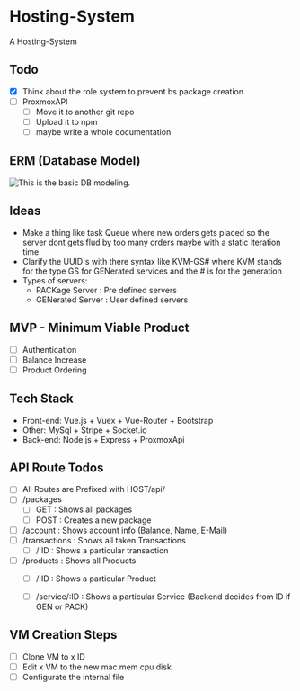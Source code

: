 # Hosting-System
A Hosting-System

## Todo
* [x] Think about the role system to prevent bs package creation
* [ ] ProxmoxAPI
    * [ ] Move it to another git repo
    * [ ] Upload it to npm
    * [ ] maybe write a whole documentation

## ERM (Database Model)
![This is the basic DB modeling.](https://images.jodu555.de/0daf05971699fd394b1c9c632d7b8b2b.png "This is the db model till now.")

## Ideas
* Make a thing like task Queue where new orders gets placed so the server dont gets flud by too many orders 
    maybe with a static iteration time
* Clarify the UUID's with there syntax like KVM-GS# where KVM stands for the type GS for GENerated services and the # is for the generation
* Types of servers:
    * PACKage Server : Pre defined servers
    * GENerated Server : User defined servers 

## MVP - Minimum Viable Product
* [ ] Authentication
* [ ] Balance Increase
* [ ] Product Ordering

## Tech Stack
* Front-end: Vue.js + Vuex + Vue-Router + Bootstrap
* Other: MySql + Stripe + Socket.io
* Back-end: Node.js + Express + ProxmoxApi

## API Route Todos
* [ ] All Routes are Prefixed with HOST/api/
* [ ] /packages
    * [ ] GET : Shows all packages
    * [ ] POST : Creates a new package
* [ ] /account : Shows account info (Balance, Name, E-Mail)
* [ ] /transactions : Shows all taken Transactions
    * [ ] /:ID : Shows a particular transaction
* [ ] /products : Shows all Products
    * [ ] /:ID : Shows a particular Product
    * [ ] /service/:ID : Shows a particular Service (Backend decides from ID if GEN or PACK)


## VM Creation Steps
* [ ] Clone VM to x ID
* [ ] Edit x VM to the new mac mem cpu disk
* [ ] Configurate the internal file
